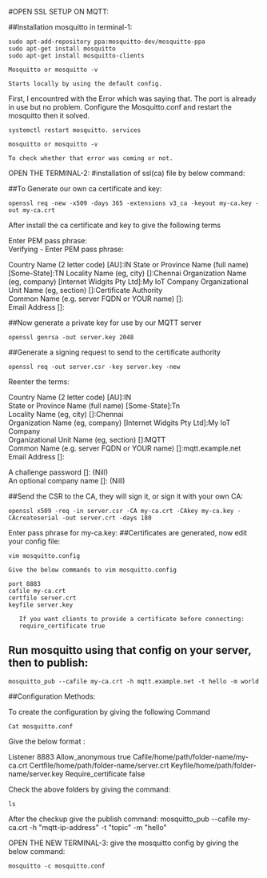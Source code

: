
#OPEN SSL SETUP ON MQTT:

##Installation mosquitto in terminal-1:

```
sudo apt-add-repository ppa:mosquitto-dev/mosquitto-ppa
sudo apt-get install mosquitto
sudo apt-get install mosquitto-clients
```

```
Mosquitto or mosquitto -v
  
Starts locally by using the default config.
```

First, I encountred with the Error which was saying that. The port is already in use but no problem. Configure the
Mosquitto.conf and restart the mosquitto then it solved.

```
systemctl restart mosquitto. services 
```

```
mosquitto or mosquitto -v  

To check whether that error was coming or not.
```
OPEN THE TERMINAL-2:
#installation of ssl(ca) file by below command:

##To Generate our own ca certificate and key:
```
openssl req -new -x509 -days 365 -extensions v3_ca -keyout my-ca.key -out my-ca.crt 
```
After install the ca certificate and key to give the following terms

Enter PEM pass phrase:                                                          
Verifying - Enter PEM pass phrase: 

Country Name (2 letter code) [AU]:IN
State or Province Name (full name) [Some-State]:TN 
Locality Name (eg, city) []:Chennai
Organization Name (eg, company) [Internet Widgits Pty Ltd]:My IoT Company
Organizational Unit Name (eg, section) []:Certificate Authority   
Common Name (e.g. server FQDN or YOUR name) []:  
Email Address []:

##Now generate a private key for use by our MQTT server
```
openssl genrsa -out server.key 2048 
```
##Generate a signing request to send to the certificate authority
```
openssl req -out server.csr -key server.key -new 
```
Reenter the terms:

Country Name (2 letter code) [AU]:IN                                            
State or Province Name (full name) [Some-State]:Tn                        
Locality Name (eg, city) []:Chennai                                               
Organization Name (eg, company) [Internet Widgits Pty Ltd]:My IoT Company       
Organizational Unit Name (eg, section) []:MQTT                                  
Common Name (e.g. server FQDN or YOUR name) []:mqtt.example.net                 
Email Address []:  

A challenge password []: (Nill)                                                       
An optional company name []: (Nill)

##Send the CSR to the CA, they will sign it, or sign it with your own CA: 
```
openssl x509 -req -in server.csr -CA my-ca.crt -CAkey my-ca.key -CAcreateserial -out server.crt -days 180 
```
Enter pass phrase for my-ca.key: 
##Certificates are generated, now edit your config file: 
```
vim mosquitto.config

Give the below commands to vim mosquitto.config

port 8883                                                                       
cafile my-ca.crt                                                                
certfile server.crt                                                             
keyfile server.key

   If you want clients to provide a certificate before connecting:               
   require_certificate true  
```

## Run mosquitto using that config on your server, then to publish: 
```
mosquitto_pub --cafile my-ca.crt -h mqtt.example.net -t hello -m world 
```
##Configuration Methods:

To create the configuration by giving the following Command 
```
Cat mosquitto.conf
```
   
Give the below format :

Listener 8883
Allow_anonymous true
Cafile/home/path/folder-name/my-ca.crt
Certfile/home/path/folder-name/server.crt 
Keyfile/home/path/folder-name/server.key 
Require_certificate false
 
Check the above folders by giving the command:
```
ls
```

After the checkup give the publish command:
mosquitto_pub --cafile my-ca.crt -h "mqtt-ip-address" -t "topic" -m "hello"
  
OPEN THE NEW TERMINAL-3:
give the mosquitto config by giving the below command:
```
mosquitto -c mosquitto.conf 
```


